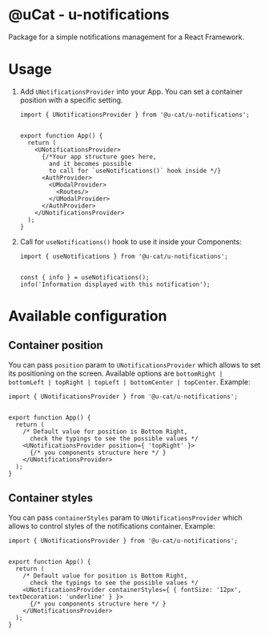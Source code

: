 # @uCat - u-notifications

Package for a simple notifications management for a React Framework.

# Usage

1. Add `UNotificationsProvider` into your App. You can set a container position with a specific setting.
    ```tsx
   import { UNotificationsProvider } from '@u-cat/u-notifications';

   
    export function App() {
      return (
        <UNotificationsProvider>
          {/*Your app structure goes here, 
            and it becomes possible 
            to call for `useNotifications()` hook inside */}
          <AuthProvider>
            <UModalProvider>
              <Routes/>
            </UModalProvider>
          </AuthProvider>
        </UNotificationsProvider>
      );
    }
    ```
2. Call for `useNotifications()` hook to use it inside your Components:
   ```tsx
   import { useNotifications } from '@u-cat/u-notifications';


   const { info } = useNotifications();
   info('Information displayed with this notification');
   ```

# Available configuration

## Container position

You can pass `position` param to `UNotificationsProvider` which allows to set its positioning on the screen.
Available options are `bottomRight | bottomLeft | topRight | topLeft | bottomCenter | topCenter`. Example:

```tsx
import { UNotificationsProvider } from '@u-cat/u-notifications';


export function App() {
  return (
    /* Default value for position is Bottom Right, 
      check the typings to see the possible values */
    <UNotificationsProvider position={ 'topRight' }>
      {/* you components structure here */ }
    </UNotificationsProvider>
  );
}
```

## Container styles

You can pass `containerStyles` param to `UNotificationsProvider` which allows to control styles of the notifications
container. Example:

```tsx
import { UNotificationsProvider } from '@u-cat/u-notifications';


export function App() {
  return (
    /* Default value for position is Bottom Right, 
      check the typings to see the possible values */
    <UNotificationsProvider containerStyles={ { fontSize: '12px', textDecoration: 'underline' } }>
      {/* you components structure here */ }
    </UNotificationsProvider>
  );
}
```

